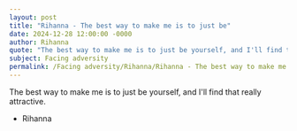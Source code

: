 ```yaml
---
layout: post
title: "Rihanna - The best way to make me is to just be"
date: 2024-12-28 12:00:00 -0000
author: Rihanna
quote: "The best way to make me is to just be yourself, and I'll find that really attractive."
subject: Facing adversity
permalink: /Facing adversity/Rihanna/Rihanna - The best way to make me is to just be
---
```


The best way to make me is to just be yourself, and I'll find that really attractive.

- Rihanna
